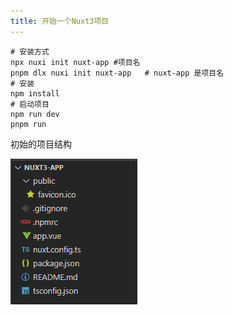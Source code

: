 ```yaml
---
title: 开始一个Nuxt3项目
---
```


```shell
# 安装方式
npx nuxi init nuxt-app #项目名
pnpm dlx nuxi init nuxt-app   # nuxt-app 是项目名
# 安装
npm install
# 启动项目
npm run dev
pnpm run
```

初始的项目结构

![image-20230226105407627](./img/开始一个Nuxt3项目.assets/image-20230226105407627.png)
